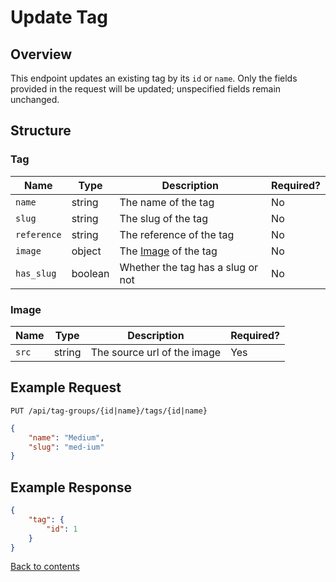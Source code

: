 # Update Tag

## Overview

This endpoint updates an existing tag by its `id` or `name`. Only the fields provided in the request will be updated; unspecified fields remain unchanged.

## Structure

### Tag

| Name        | Type    | Description                       | Required? |
|-------------|---------|-----------------------------------|-----------|
| `name`      | string  | The name of the tag               | No        |
| `slug`      | string  | The slug of the tag               | No        |
| `reference` | string  | The reference of the tag          | No        |
| `image`     | object  | The [Image](#image) of the tag    | No        |
| `has_slug`  | boolean | Whether the tag has a slug or not | No        |

### Image

| Name  | Type   | Description                 | Required? |
|-------|--------|-----------------------------|-----------|
| `src` | string | The source url of the image | Yes       |

## Example Request

```http request
PUT /api/tag-groups/{id|name}/tags/{id|name}
```

```json lines
{
    "name": "Medium",
    "slug": "med-ium"
}
```

## Example Response

```json
{
    "tag": {
        "id": 1
    }
}
```

[Back to contents](../../README.md#table-of-contents)
